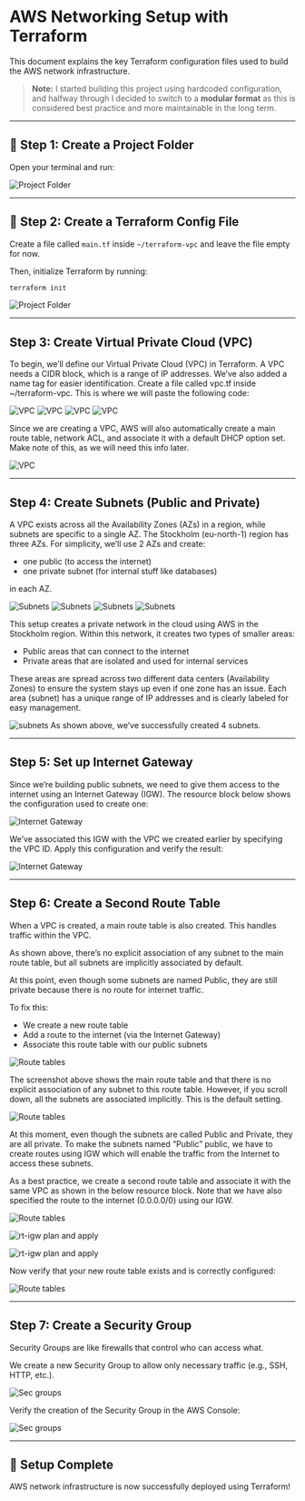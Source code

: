 # AWS Networking Setup with Terraform

This document explains the key Terraform configuration files used to build the AWS network infrastructure.

> **Note:** I started building this project using hardcoded configuration, and halfway through I decided to switch to a **modular format** as this is considered best practice and more maintainable in the long term.

---

## 📁 Step 1: Create a Project Folder

Open your terminal and run:

![Project Folder](imgs/vpc.dir.png)

---

## 📄 Step 2: Create a Terraform Config File

Create a file called `main.tf` inside `~/terraform-vpc` and leave the file empty for now.

Then, initialize Terraform by running:

```bash
terraform init
```

![Project Folder](imgs/terraforminit.png)

---

## Step 3: Create Virtual Private Cloud (VPC)

To begin, we’ll define our Virtual Private Cloud (VPC) in Terraform. A VPC needs a CIDR block, which is a range of IP addresses.
We’ve also added a name tag for easier identification.
Create a file called vpc.tf inside ~/terraform-vpc. This is where we will paste the following code:

![VPC](imgs/vpc.png)
![VPC](imgs/vpc1.png)
![VPC](imgs/vpc2.png)
![VPC](imgs/vpc3.png)

Since we are creating a VPC, AWS will also automatically create a main route table, network ACL, and associate it with a default DHCP option set. Make note of this, as we will need this info later.

![VPC](imgs/vpcconfirm.png)

---

## Step 4: Create Subnets (Public and Private)

A VPC exists across all the Availability Zones (AZs) in a region, while subnets are specific to a single AZ.
The Stockholm (eu-north-1) region has three AZs. For simplicity, we’ll use 2 AZs and create:

- one public (to access the internet)
- one private subnet (for internal stuff like databases) 

in each AZ.

![Subnets](imgs/subnets.png)
![Subnets](imgs/subnets1.png)
![Subnets](imgs/subnets2.png)
![Subnets](imgs/subnets3.png)

This setup creates a private network in the cloud using AWS in the Stockholm region. Within this network, it creates two types of smaller areas:

- Public areas that can connect to the internet
- Private areas that are isolated and used for internal services

These areas are spread across two different data centers (Availability Zones) to ensure the system stays up even if one zone has an issue. Each area (subnet) has a unique range of IP addresses and is clearly labeled for easy management.


![subnets](imgs/subnetslist.png)
As shown above, we’ve successfully created 4 subnets.

---

## Step 5: Set up Internet Gateway

Since we’re building public subnets, we need to give them access to the internet using an Internet Gateway (IGW).
The resource block below shows the configuration used to create one:

![Internet Gateway](imgs/igw.png)

We’ve associated this IGW with the VPC we created earlier by specifying the VPC ID.
Apply this configuration and verify the result:

![Internet Gateway](imgs/igw2.png)

---

## Step 6: Create a Second Route Table

When a VPC is created, a main route table is also created. This handles traffic within the VPC.

As shown above, there’s no explicit association of any subnet to the main route table, but all subnets are implicitly associated by default.

At this point, even though some subnets are named Public, they are still private because there is no route for internet traffic.

To fix this:
- We create a new route table
- Add a route to the internet (via the Internet Gateway)
- Associate this route table with our public subnets

![Route tables](imgs/rt.png)

The screenshot above shows the main route table and that there is no explicit association of any subnet to this route table. However, if you scroll down, all the subnets are associated implicitly. This is the default setting.

![Route tables](imgs/rt1.png)

At this moment, even though the subnets are called Public and Private, they are all private. To make the subnets named “Public” public, we have to create routes using IGW which will enable the traffic from the Internet to access these subnets.

As a best practice, we create a second route table and associate it with the same VPC as shown in the below resource block. Note that we have also specified the route to the internet (0.0.0.0/0) using our IGW.

![Route tables](imgs/rt2.png)

![rt-igw plan and apply](imgs/p-a.png)

![rt-igw plan and apply](imgs/p-a1.png)

Now verify that your new route table exists and is correctly configured:

![Route tables](imgs/rt3.png)

---

## Step 7: Create a Security Group

Security Groups are like firewalls that control who can access what.

We create a new Security Group to allow only necessary traffic (e.g., SSH, HTTP, etc.).

![Sec groups](imgs/secgp.png)


Verify the creation of the Security Group in the AWS Console:

![Sec groups](imgs/secgp1.png)

---

## 🎉 Setup Complete

AWS network infrastructure is now successfully deployed using Terraform!
